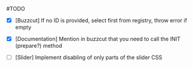 #TODO

- [x] [Buzzcut] If no ID is provided, select first from registry, throw error if empty
- [x] [Documentation] Mention in buzzcut that you need to call the INIT (prepare?) method

- [ ] [Slider] Implement disabling of only parts of the slider CSS
